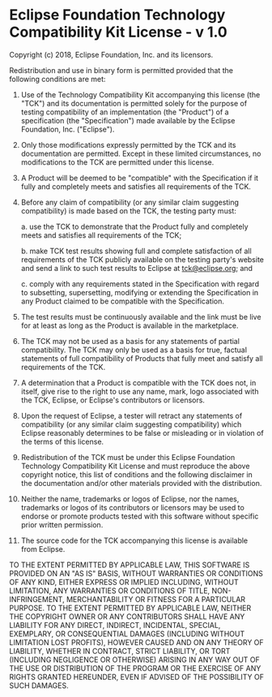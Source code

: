 # Eclipse Foundation Technology Compatibility Kit License - v 1.0

Copyright (c) 2018, Eclipse Foundation, Inc. and its licensors.

Redistribution and use in binary form is permitted provided that the
following conditions are met:

1.  Use of the Technology Compatibility Kit accompanying this license
    (the "TCK") and its documentation is permitted solely for the
    purpose of testing compatibility of an implementation (the
    "Product") of a specification (the "Specification") made available
    by the Eclipse Foundation, Inc. ("Eclipse").

2.  Only those modifications expressly permitted by the TCK and its
    documentation are permitted. Except in these limited circumstances,
    no modifications to the TCK are permitted under this license.

3.  A Product will be deemed to be "compatible" with the Specification
    if it fully and completely meets and satisfies all requirements of
    the TCK.

4.  Before any claim of compatibility (or any similar claim suggesting
    compatibility) is made based on the TCK, the testing party must:

    a.  use the TCK to demonstrate that the Product fully and
	completely meets and satisfies all requirements of the TCK;

    b.  make TCK test results showing full and complete satisfaction of
	all requirements of the TCK publicly available on the testing
	party's website and send a link to such test results to Eclipse
	at [tck@eclipse.org](mailto:tck@eclipse.org); and

    c.  comply with any requirements stated in the Specification with
	regard to subsetting, supersetting, modifying or extending the
	Specification in any Product claimed to be compatible with the
	Specification.

5.  The test results must be continuously available and the link must
    be live for at least as long as the Product is available in the
    marketplace.

6.  The TCK may not be used as a basis for any statements of partial
    compatibility. The TCK may only be used as a basis for true,
    factual statements of full compatibility of Products that fully
    meet and satisfy all requirements of the TCK.

7.  A determination that a Product is compatible with the TCK does not,
    in itself, give rise to the right to use any name, mark, logo
    associated with the TCK, Eclipse, or Eclipse's contributors or
    licensors.

8.  Upon the request of Eclipse, a tester will retract any statements
    of compatibility (or any similar claim suggesting compatibility)
    which Eclipse reasonably determines to be false or misleading or in
    violation of the terms of this license.

9.  Redistribution of the TCK must be under this Eclipse Foundation
    Technology Compatibility Kit License and must reproduce the above
    copyright notice, this list of conditions and the following
    disclaimer in the documentation and/or other materials provided
    with the distribution.

10. Neither the name, trademarks or logos of Eclipse, nor the names,
    trademarks or logos of its contributors or licensors may be used to
    endorse or promote products tested with this software without
    specific prior written permission.

11. The source code for the TCK accompanying this license is available
    from Eclipse.

TO THE EXTENT PERMITTED BY APPLICABLE LAW, THIS SOFTWARE IS PROVIDED ON
AN "AS IS" BASIS, WITHOUT WARRANTIES OR CONDITIONS OF ANY KIND, EITHER
EXPRESS OR IMPLIED INCLUDING, WITHOUT LIMITATION, ANY WARRANTIES OR
CONDITIONS OF TITLE, NON- INFRINGEMENT, MERCHANTABILITY OR FITNESS FOR
A PARTICULAR PURPOSE. TO THE EXTENT PERMITTED BY APPLICABLE LAW,
NEITHER THE COPYRIGHT OWNER OR ANY CONTRIBUTORS SHALL HAVE ANY
LIABILITY FOR ANY DIRECT, INDIRECT, INCIDENTAL, SPECIAL, EXEMPLARY, OR
CONSEQUENTIAL DAMAGES (INCLUDING WITHOUT LIMITATION LOST PROFITS),
HOWEVER CAUSED AND ON ANY THEORY OF LIABILITY, WHETHER IN CONTRACT,
STRICT LIABILITY, OR TORT (INCLUDING NEGLIGENCE OR OTHERWISE) ARISING
IN ANY WAY OUT OF THE USE OR DISTRIBUTION OF THE PROGRAM OR THE
EXERCISE OF ANY RIGHTS GRANTED HEREUNDER, EVEN IF ADVISED OF THE
POSSIBILITY OF SUCH DAMAGES.
